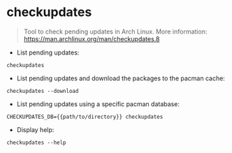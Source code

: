 # checkupdates

> Tool to check pending updates in Arch Linux.
> More information: <https://man.archlinux.org/man/checkupdates.8>

- List pending updates:

`checkupdates`

- List pending updates and download the packages to the pacman cache:

`checkupdates --download`

- List pending updates using a specific pacman database:

`CHECKUPDATES_DB={{path/to/directory}} checkupdates`

- Display help:

`checkupdates --help`
